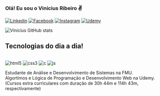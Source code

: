 ### Olá! Eu sou o Vinicius Ribeiro ✌️


[![Linkedin](https://img.shields.io/badge/LinkedIn-0077B5?style=for-the-badge&logo=linkedin&logoColor=white)](https://www.linkedin.com/in/natan-vinicius-ribeiro-4341481a5/)
[![Facebook](https://img.shields.io/badge/Facebook-1877F2?style=for-the-badge&logo=facebook&logoColor=white)](https://www.facebook.com/profile.php?id=100019540502257)
[![Instagram](https://img.shields.io/badge/Instagram-E4405F?style=for-the-badge&logo=instagram&logoColor=white)](https://instagram.com/natanviniciusribeiro?igshid=YmMyMTA2M2Y=)
[![Udemy](https://img.shields.io/badge/Udemy-EC5252?style=for-the-badge&logo=Udemy&logoColor=white)](https://www.udemy.com/user/natan-vinicius-ribeiro/)

![Vinicius GitHub stats](https://github-readme-stats.vercel.app/api?username=viniciusr29&show_icons=true&theme=dracula)

## Tecnologias do dia a dia!

<div style="display: inline_block"><br/>
   <img ailgn="center" alt="html5" src="https://img.shields.io/badge/HTML5-E34F26?style=for-the-badge&logo=html5&logoColor=white"/>
   <img ailgn="center" alt="css3" src="https://img.shields.io/badge/CSS3-1572B6?style=for-the-badge&logo=css3&logoColor=white"/>
   <img ailgn="center" alt="c" src="https://img.shields.io/badge/C-00599C?style=for-the-badge&logo=c&logoColor=white"/>
   <img ailgn="center" alt="js" src="https://img.shields.io/badge/JavaScript-323330?style=for-the-badge&logo=javascript&logoColor=F7DF1E"/><br/>
   
   Estudante de Análise e Desenvolvimento de Sistemas na FMU. <br/>
   Algortimos e Lógica de Programação e Desenvolvimento Web na Udemy. (Cursos extra curriculares com duração de 30h 44m e 114h 43m, respectivamente)
